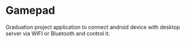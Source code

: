 # Gamepad
Graduation project application to connect android device with desktop server via WIFI or Bluetooth and control it.
